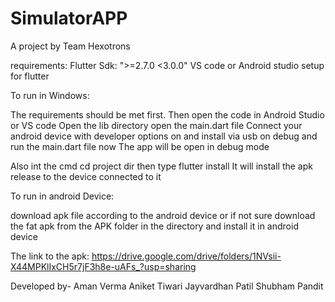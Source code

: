 # SimulatorAPP

A project by Team Hexotrons

requirements: Flutter Sdk: ">=2.7.0 <3.0.0"
                VS code or Android studio setup for flutter 

To run in Windows: 

The requirements should be met first.
Then open the code in Android Studio or VS code
Open the lib  directory
open the main.dart file
Connect your android device with developer options on and install via usb on
debug and run the main.dart file now
The app will be open in debug mode

Also int the cmd 
cd project dir
then type flutter install
It will install the apk release to the device connected to it

To run in android Device:

download apk file according to the android device or if not sure download the fat apk from the APK folder in the directory and install it in android device 

The link to the apk: https://drive.google.com/drive/folders/1NVsii-X44MPKlIxCH5r7jF3h8e-uAFs_?usp=sharing

Developed by- Aman Verma
              Aniket Tiwari
              Jayvardhan Patil
              Shubham Pandit  